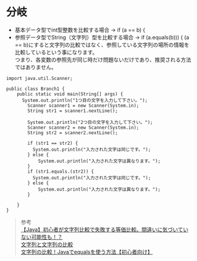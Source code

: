 # 分岐  
* 基本データ型でint型整数を比較する場合 → if (a == b) { 
* 参照データ型でString（文字列）型を比較する場合 → if (a.equals(b))) {
(a == b)にすると文字列の比較ではなく、参照している文字列の場所の情報を比較しているという事になります。  
つまり、各変数の参照先が同じ時だけ問題ないだけであり、推奨される方法ではありません。  

```
import java.util.Scanner;

public class Branch1 {
    public static void main(String[] args) {
      System.out.println("1つ目の文字を入力して下さい。");
        Scanner scanner1 = new Scanner(System.in);
        String str1 = scanner1.nextLine();

        System.out.println("2つ目の文字を入力して下さい。");
        Scanner scanner2 = new Scanner(System.in);
        String str2 = scanner2.nextLine();

        if (str1 == str2) {
          System.out.println("入力された文字は同じです。");
        } else {
            System.out.println("入力された文字は異なります。");
        }
        if (str1.equals.(str2)) {
          System.out.println("入力された文字は同じです。");
        } else {
            System.out.println("入力された文字は異なります。");
        }

    }
}
```

> 参考  
[【Java】初心者が文字列比較で失敗する等価比較。間違いに気づいていない可能性も！？](https://qiita.com/awesam86/items/5d3461ecd4af30d88d71)  
[文字列と文字列の比較](https://www.javadrive.jp/start/string/index4.html)  
[文字列の比較！Javaでequalsを使う方法【初心者向け】](https://techacademy.jp/magazine/15276)  

